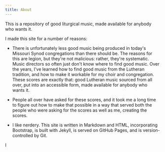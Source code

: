 ```yaml
---
title: About
---
```


This is a repository of good liturgical music, made available for anybody who wants it.

I made this site for a number of reasons:

- There is unfortunately less good music being produced in today's Missouri Synod congregations than there should be. The reasons for this are legion, but they're not malicious: rather, they're systematic. Music directors so often just don't know where to find good music. Over the years, I've learned how to find good music from the Lutheran tradition, and how to make it workable for my choir and congregation. These scores are exactly that: good Lutheran music sourced from all over, put into an accessible form, made available for anybody who wants it.

- People all over have asked for these scores, and it took me a long time to figure out how to make that possible in a way that served both the people who were asking for the scores as well as me, creating the scores.

- I like nerdery. This site is written in Markdown and HTML, incorporating Bootstrap, is built with Jekyll, is served on GitHub Pages, and is version-controlled by Git.

I 
